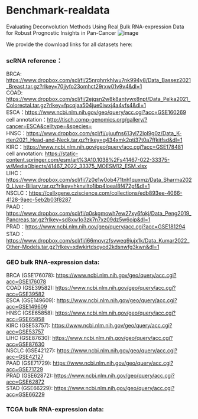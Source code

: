 # Benchmark-realdata
Evaluating Deconvolution Methods Using Real Bulk  RNA-expression Data for Robust Prognostic Insights in Pan-Cancer
![image](workflow.png)

We provide the download links for all datasets here:

### scRNA reference：
BRCA: https://www.dropbox.com/scl/fi/25nrghrrkhlwu7nk994y8/Data_Bassez2021_Breast.tar.gz?rlkey=70jjyfo23omhct29rxw01v9v4&dl=1  
COAD: https://www.dropbox.com/scl/fi/2ejgsn2w8k8antywx8npt/Data_Pelka2021_Colorectal.tar.gz?rlkey=fpcqjaa504jue0iwxj4a4vfs4&dl=1  
ESCA：https://www.ncbi.nlm.nih.gov/geo/query/acc.cgi?acc=GSE160269 cell annotation：http://tisch.comp-genomics.org/gallery/?cancer=ESCA&celltype=&species=  
HNSC：https://www.dropbox.com/scl/fi/ujuufns613yl72lol9g0z/Data_K-rten2021_Head-and-Neck.tar.gz?rlkey=g434xmk2pti37t0a7ffkitfsd&dl=1  
KIRC：https://www.ncbi.nlm.nih.gov/geo/query/acc.cgi?acc=GSE178481  cell annotation: https://static-content.springer.com/esm/art%3A10.1038%2Fs41467-022-33375-w/MediaObjects/41467_2022_33375_MOESM12_ESM.xlsx  
LIHC：https://www.dropbox.com/scl/fi/7z0e1w0ob471tnh1quxmz/Data_Sharma2020_Liver-Biliary.tar.gz?rlkey=hknvilto1ibp4loeal8f472pf&dl=1  
NSCLC：https://cellxgene.cziscience.com/collections/edb893ee-4066-4128-9aec-5eb2b03f8287  
PAAD：https://www.dropbox.com/scl/fi/q0skgmowh7ew27xy6fokj/Data_Peng2019_Pancreas.tar.gz?rlkey=sd8xw1o3zk7n7xz09dz5w6oip&dl=1  
PRAD：https://www.ncbi.nlm.nih.gov/geo/query/acc.cgi?acc=GSE181294  
STAD：https://www.dropbox.com/scl/fi/i66mqyrzfsvweq9iujx1k/Data_Kumar2022_Other-Models.tar.gz?rlkey=xdwkirtdsoyod2kdsnwfg3kwn&dl=1  

### GEO bulk RNA-expression data:
BRCA (GSE176078): https://www.ncbi.nlm.nih.gov/geo/query/acc.cgi?acc=GSE176078  
COAD (GSE39582): https://www.ncbi.nlm.nih.gov/geo/query/acc.cgi?acc=GSE39582  
ESCA (GSE149609): https://www.ncbi.nlm.nih.gov/geo/query/acc.cgi?acc=GSE149609  
HNSC (GSE65858): https://www.ncbi.nlm.nih.gov/geo/query/acc.cgi?acc=GSE65858  
KIRC (GSE53757): https://www.ncbi.nlm.nih.gov/geo/query/acc.cgi?acc=GSE53757  
LIHC (GSE87630): https://www.ncbi.nlm.nih.gov/geo/query/acc.cgi?acc=GSE87630  
NSCLC (GSE42127): https://www.ncbi.nlm.nih.gov/geo/query/acc.cgi?acc=GSE42127  
PAAD (GSE71729): https://www.ncbi.nlm.nih.gov/geo/query/acc.cgi?acc=GSE71729  
PRAD (GSE62872): https://www.ncbi.nlm.nih.gov/geo/query/acc.cgi?acc=GSE62872  
STAD (GSE66229): https://www.ncbi.nlm.nih.gov/geo/query/acc.cgi?acc=GSE66229  

### TCGA bulk RNA-expression data:


